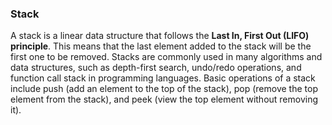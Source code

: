 ### Stack ###

A stack is a linear data structure that follows the **Last In, First Out (LIFO) principle**. This means that the last element added to the stack will be the first one to be removed. Stacks are commonly used in many algorithms and data structures, such as depth-first search, undo/redo operations, and function call stack in programming languages. Basic operations of a stack include push (add an element to the top of the stack), pop (remove the top element from the stack), and peek (view the top element without removing it).
